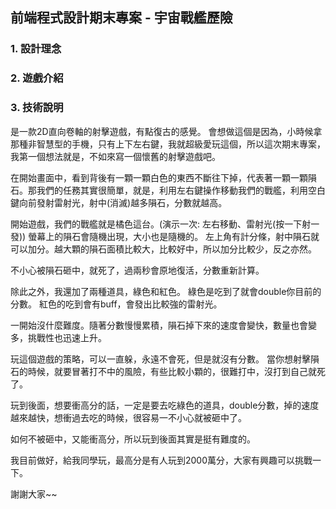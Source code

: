 ## 前端程式設計期末專案 - 宇宙戰艦歷險
### 1. 設計理念

### 2. 遊戲介紹

### 3. 技術說明
是一款2D直向卷軸的射擊遊戲，有點復古的感覺。
會想做這個是因為，小時候拿那種非智慧型的手機，只有上下左右鍵，我就超級愛玩這個，所以這次期末專案，我第一個想法就是，不如來寫一個懷舊的射擊遊戲吧。

在開始畫面中，看到背後有一顆一顆白色的東西不斷往下掉，代表著一顆一顆隕石。那我們的任務其實很簡單，就是，利用左右鍵操作移動我們的戰艦，利用空白鍵向前發射雷射光，射中(消滅)越多隕石，分數就越高。

開始遊戲，我們的戰艦就是橘色這台。(演示一次: 左右移動、雷射光(按一下射一發))
螢幕上的隕石會隨機出現，大小也是隨機的。
左上角有計分條，射中隕石就可以加分。越大顆的隕石面積比較大，比較好中，所以加分比較少，反之亦然。

不小心被隕石砸中，就死了，過兩秒會原地復活，分數重新計算。

除此之外，我還加了兩種道具，綠色和紅色。
綠色是吃到了就會double你目前的分數。
紅色的吃到會有buff，會發出比較強的雷射光。

一開始沒什麼難度。隨著分數慢慢累積，隕石掉下來的速度會變快，數量也會變多，挑戰性也迅速上升。

玩這個遊戲的策略，可以一直躲，永遠不會死，但是就沒有分數。
當你想射擊隕石的時候，就要冒著打不中的風險，有些比較小顆的，很難打中，沒打到自己就死了。

玩到後面，想要衝高分的話，一定是要去吃綠色的道具，double分數，掉的速度越來越快，想衝過去吃的時候，很容易一不小心就被砸中了。

如何不被砸中，又能衝高分，所以玩到後面其實是挺有難度的。

我目前做好，給我同學玩，最高分是有人玩到2000萬分，大家有興趣可以挑戰一下。

謝謝大家~~

